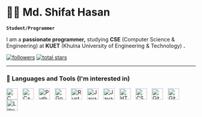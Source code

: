 # 🏄‍♂️ Md. Shifat Hasan

**`Student/Programmer`**

I am a **passionate programmer,** studying **CSE** (Computer Science & Engineering) at **KUET** (Khulna University of Engineering & Technology) **.**
   <p align="left">
      <a href="https://github.com/shifathasangns?tab=followers">
         <img alt="followers" title="Follow me on Github" src="https://custom-icon-badges.demolab.com/github/followers/shifathasangns?color=236ad3&labelColor=1155ba&style=for-the-badge&logo=person-add&label=Follow&logoColor=white"/></a>
      <a href="https://github.com/shifathasangns?tab=repositories&sort=stargazers">
         <img alt="total stars" title="Total stars on GitHub" src="https://custom-icon-badges.demolab.com/github/stars/shifathasangns?color=55960c&style=for-the-badge&labelColor=488207&logo=star"/></a>
   </p>

---

### 🧰 Languages and Tools (I'm interested in)

<img align="left" alt="C" width="30px" style="padding-right:10px;" src="https://cdn.jsdelivr.net/gh/devicons/devicon/icons/c/c-original.svg"/>
<img align="left" alt="C++" width="30px" style="padding-right:10px;" src="https://cdn.jsdelivr.net/gh/devicons/devicon/icons/cplusplus/cplusplus-original.svg" />
<img align="left" alt="Python" width="30px" style="padding-right:10px;" src="https://cdn.jsdelivr.net/gh/devicons/devicon/icons/python/python-original.svg" />
<img align="left" alt="Go" width="30px" style="padding-right:10px;" src="https://cdn.jsdelivr.net/gh/devicons/devicon/icons/go/go-original.svg" />
<img align="left" alt="Rust" width="30px" style="padding-right:10px;" src="https://www.rust-lang.org/logos/rust-logo-512x512.png" />
<img align="left" alt="Java" width="30px" style="padding-right:10px;" src="https://cdn.jsdelivr.net/gh/devicons/devicon/icons/java/java-original.svg"/>
<img align="left" alt="JavaScript" width="30px" style="padding-right:10px;" src="https://cdn.jsdelivr.net/gh/devicons/devicon/icons/javascript/javascript-original.svg" />
<img align="left" alt="HTML" width="30px" style="padding-right:10px;" src="https://cdn.jsdelivr.net/gh/devicons/devicon/icons/html5/html5-original.svg" />
<img align="left" alt="CSS" width="30px" style="padding-right:10px;" src="https://cdn.jsdelivr.net/gh/devicons/devicon/icons/css3/css3-original.svg" />
<img align="left" alt="Git" width="30px" style="padding-right:10px;" src="https://cdn.jsdelivr.net/gh/devicons/devicon/icons/git/git-original.svg" />
<img align="left" alt="GitHub" width="30px" style="padding-right:10px;" src="https://icones.pro/wp-content/uploads/2021/06/icone-github-grise.png" />
<img align="left" alt="Linux" width="30px" style="padding-right:10px;" src="https://cdn.jsdelivr.net/gh/devicons/devicon/icons/linux/linux-original.svg" />

<br />

#

<!-- ### 📊 My Github Statistics

![](https://github-readme-stats.vercel.app/api?username=shifathasangns&show_icons=true&theme=transparent)

![](https://streak-stats.demolab.com?user=shifathasangns&theme=gruvbox&border_radius=4.5) -->

#

<!-- <details>
 <summary><h3>👨‍💻 My Coding Journey</h3></summary> -->
